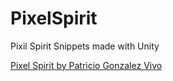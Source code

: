 # PixelSpirit
 Pixil Spirit Snippets made with Unity

 [Pixel Spirit by Patricio Gonzalez Vivo](http://pixelspiritdeck.com/)
